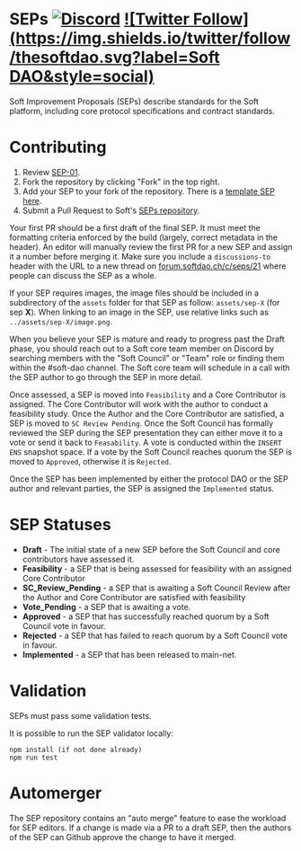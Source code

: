 # SEPs [![Discord](https://img.shields.io/discord/966432149022593074.svg?color=768AD4&label=discord&logo=https%3A%2F%2Fdiscordapp.com%2Fassets%2F8c9701b98ad4372b58f13fd9f65f966e.svg)](https://discordapp.com/channels/thesoftdao/) [![Twitter Follow](https://img.shields.io/twitter/follow/thesoftdao.svg?label=Soft DAO&style=social)](https://twitter.com/thesoftdao)

Soft Improvement Proposals (SEPs) describe standards for the Soft platform, including core protocol specifications and contract standards.

# Contributing

1.  Review [SEP-01](content/seps/sep-01.md).
2.  Fork the repository by clicking "Fork" in the top right.
3.  Add your SEP to your fork of the repository. There is a [template SEP here](sep-x.md).
4.  Submit a Pull Request to Soft's [SEPs repository](https://github.com/softdao/SEPs).

Your first PR should be a first draft of the final SEP. It must meet the formatting criteria enforced by the build (largely, correct metadata in the header). An editor will manually review the first PR for a new SEP and assign it a number before merging it. Make sure you include a `discussions-to` header with the URL to a new thread on [forum.softdao.ch/c/seps/21](https://forum.softdao.ch/c/seps/21) where people can discuss the SEP as a whole.

If your SEP requires images, the image files should be included in a subdirectory of the `assets` folder for that SEP as follow: `assets/sep-X` (for sep **X**). When linking to an image in the SEP, use relative links such as `../assets/sep-X/image.png`.

When you believe your SEP is mature and ready to progress past the Draft phase, you should reach out to a Soft core team member on Discord by searching members with the "Soft Council" or "Team" role or finding them within the #soft-dao channel. The Soft core team will schedule in a call with the SEP author to go through the SEP in more detail.

Once assessed, a SEP is moved into `Feasibility` and a Core Contributor is assigned. The Core Contributor will work with the author to conduct a feasibility study. Once the Author and the Core Contributor are satisfied, a SEP is moved to `SC Review Pending`. Once the Soft Council has formally reviewed the SEP during the SEP presentation they can either move it to a vote or send it back to `Feasability`. A vote is conducted within the `INSERT ENS` snapshot space. If a vote by the Soft Council reaches quorum the SEP is moved to `Approved`, otherwise it is `Rejected`.

Once the SEP has been implemented by either the protocol DAO or the SEP author and relevant parties, the SEP is assigned the `Implemented` status. 

# SEP Statuses

- **Draft** - The initial state of a new SEP before the Soft Council and core contributors have assessed it.
- **Feasibility** - a SEP that is being assessed for feasibility with an assigned Core Contributor
- **SC_Review_Pending** - a SEP that is awaiting a Soft Council Review after the Author and Core Contributor are satisfied with feasibility
- **Vote_Pending** - a SEP that is awaiting a vote.
- **Approved** - a SEP that has successfully reached quorum by a Soft Council vote in favour.
- **Rejected** - a SEP that has failed to reach quorum by a Soft Council vote in favour.
- **Implemented** - a SEP that has been released to main-net.

# Validation

SEPs must pass some validation tests.

It is possible to run the SEP validator locally:

```
npm install (if not done already)
npm run test
```

# Automerger

The SEP repository contains an "auto merge" feature to ease the workload for SEP editors. If a change is made via a PR to a draft SEP, then the authors of the SEP can Github approve the change to have it merged.
